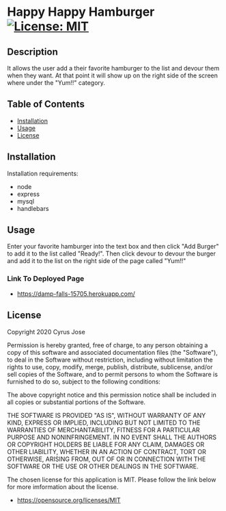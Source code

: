 # Happy Happy Hamburger [![License: MIT](https://img.shields.io/badge/License-MIT-yellow.svg)](https://opensource.org/licenses/MIT)

## Description

It allows the user add a their favorite hamburger to the list and devour them when they want. At that point it will show up on the right side of the screen where under the "Yum!!" category.

## Table of Contents

 <!--ts-->

- [Installation](#Installation)
- [Usage](#Usage)
- [License](#License)
<!--te-->

## Installation

Installation requirements:

- node
- express
- mysql
- handlebars

## Usage

Enter your favorite hamburger into the text box and then click "Add Burger" to add it to the list called "Ready!". Then click devour to devour the burger and add it to the list on the right side of the page called "Yum!!"

### Link To Deployed Page
- https://damp-falls-15705.herokuapp.com/

## License
Copyright 2020 Cyrus Jose

Permission is hereby granted, free of charge, to any person obtaining a copy of this software and associated documentation files (the "Software"), to deal in the Software without restriction, including without limitation the rights to use, copy, modify, merge, publish, distribute, sublicense, and/or sell copies of the Software, and to permit persons to whom the Software is furnished to do so, subject to the following conditions:

The above copyright notice and this permission notice shall be included in all copies or substantial portions of the Software.

THE SOFTWARE IS PROVIDED "AS IS", WITHOUT WARRANTY OF ANY KIND, EXPRESS OR IMPLIED, INCLUDING BUT NOT LIMITED TO THE WARRANTIES OF MERCHANTABILITY, FITNESS FOR A PARTICULAR PURPOSE AND NONINFRINGEMENT. IN NO EVENT SHALL THE AUTHORS OR COPYRIGHT HOLDERS BE LIABLE FOR ANY CLAIM, DAMAGES OR OTHER LIABILITY, WHETHER IN AN ACTION OF CONTRACT, TORT OR OTHERWISE, ARISING FROM, OUT OF OR IN CONNECTION WITH THE SOFTWARE OR THE USE OR OTHER DEALINGS IN THE SOFTWARE.

The chosen license for this application is MIT. Please follow the link below for more imformation about the license.

- https://opensource.org/licenses/MIT
